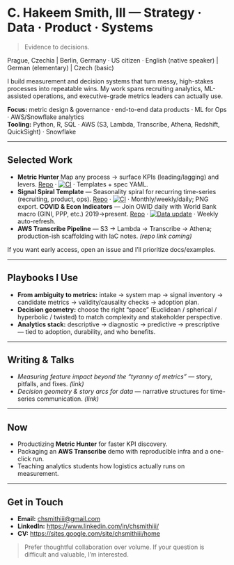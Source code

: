 # C. Hakeem Smith, III — Strategy · Data · Product · Systems
> Evidence to decisions.

Prague, Czechia | Berlin, Germany · US citizen · English (native speaker) | German (elementary) | Czech (basic)

I build measurement and decision systems that turn messy, high-stakes processes into repeatable wins. My work spans recruiting analytics, ML-assisted operations, and executive-grade metrics leaders can actually use.

**Focus:** metric design & governance · end-to-end data products · ML for Ops · AWS/Snowflake analytics  
**Tooling:** Python, R, SQL · AWS (S3, Lambda, Transcribe, Athena, Redshift, QuickSight) · Snowflake

---

## Selected Work

- **Metric Hunter** Map any process → surface KPIs (leading/lagging) and levers.
[Repo](https://github.com/chsmithiii/metric-hunter) · [![CI](https://github.com/chsmithiii/metric-hunter/actions/workflows/ci.yml/badge.svg)](https://github.com/chsmithiii/metric-hunter/actions/workflows/ci.yml) · Templates + spec YAML.
- **Signal Spiral Template**  — Seasonality spiral for recurring time-series (recruiting, product, ops).
[Repo](https://github.com/chsmithiii/signal-spiral) · [![CI](https://github.com/chsmithiii/signal-spiral/actions/workflows/ci.yml/badge.svg)](https://github.com/chsmithiii/signal-spiral/actions/workflows/ci.yml) · Monthly/weekly/daily; PNG export.
**COVID & Econ Indicators** — Join OWID daily with World Bank macro (GINI, PPP, etc.) 2019→present.
[Repo](https://github.com/chsmithiii/COVID_and_Econ_Indicators_by_Country) · [![Data update](https://github.com/chsmithiii/COVID_and_Econ_Indicators_by_Country/actions/workflows/update-data.yml/badge.svg)](https://github.com/chsmithiii/COVID_and_Econ_Indicators_by_Country/actions/workflows/update-data.yml) · Weekly auto-refresh.
- **AWS Transcribe Pipeline** — S3 → Lambda → Transcribe → Athena; production-ish scaffolding with IaC notes. *(repo link coming)*

If you want early access, open an issue and I’ll prioritize docs/examples.

---

## Playbooks I Use
- **From ambiguity to metrics:** intake → system map → signal inventory → candidate metrics → validity/causality checks → adoption plan.  
- **Decision geometry:** choose the right “space” (Euclidean / spherical / hyperbolic / twisted) to match complexity and stakeholder perspective.  
- **Analytics stack:** descriptive → diagnostic → predictive → prescriptive — tied to adoption, durability, and who benefits.

---

## Writing & Talks
- *Measuring feature impact beyond the “tyranny of metrics”* — story, pitfalls, and fixes. *(link)*
- *Decision geometry & story arcs for data* — narrative structures for time-series communication. *(link)*

---

## Now
- Productizing **Metric Hunter** for faster KPI discovery.  
- Packaging an **AWS Transcribe** demo with reproducible infra and a one-click run.  
- Teaching analytics students how logistics actually runs on measurement.

---

## Get in Touch
- **Email:** chsmithiii@gmail.com  
- **LinkedIn:** https://www.linkedin.com/in/chsmithiii/  
- **CV:** https://sites.google.com/site/chsmithiii/home

> Prefer thoughtful collaboration over volume. If your question is difficult and valuable, I’m interested.

